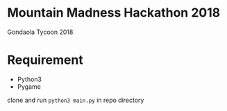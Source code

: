 # Mountain Madness Hackathon 2018

Gondaola Tycoon 2018

# Requirement

* Python3
* Pygame

clone and run `python3 main.py` in repo directory
